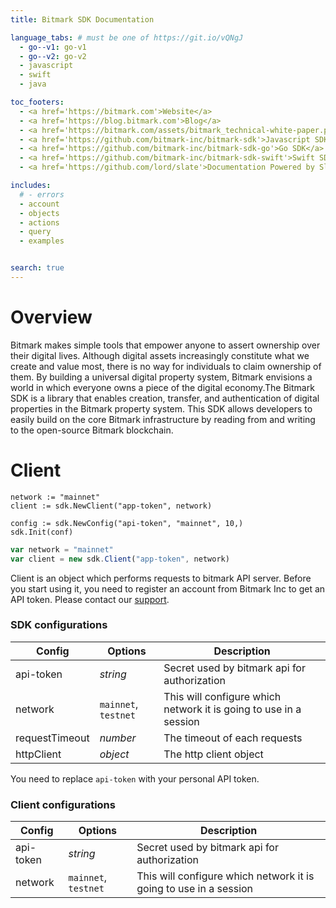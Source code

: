 ```yaml
---
title: Bitmark SDK Documentation

language_tabs: # must be one of https://git.io/vQNgJ
  - go--v1: go-v1
  - go--v2: go-v2
  - javascript
  - swift
  - java

toc_footers:
  - <a href='https://bitmark.com'>Website</a>
  - <a href='https://blog.bitmark.com'>Blog</a>
  - <a href='https://bitmark.com/assets/bitmark_technical-white-paper.pdf'>White Paper</a>
  - <a href='https://github.com/bitmark-inc/bitmark-sdk'>Javascript SDK</a>
  - <a href='https://github.com/bitmark-inc/bitmark-sdk-go'>Go SDK</a>
  - <a href='https://github.com/bitmark-inc/bitmark-sdk-swift'>Swift SDK</a>
  - <a href='https://github.com/lord/slate'>Documentation Powered by Slate</a>

includes:
  # - errors
  - account
  - objects
  - actions
  - query
  - examples


search: true
---
```


# Overview

Bitmark makes simple tools that empower anyone to assert ownership over their digital lives. Although digital assets increasingly constitute what we create and value most, there is no way for individuals to claim ownership of them. By building a universal digital property system, Bitmark envisions a world in which everyone owns a piece of the digital economy.The Bitmark SDK is a library that enables creation, transfer, and authentication of digital properties in the Bitmark property system. This SDK allows developers to easily build on the core Bitmark infrastructure by reading from and writing to the open-source Bitmark blockchain.

# Client

```go--v1
network := "mainnet"
client := sdk.NewClient("app-token", network)
```

```go--v2
config := sdk.NewConfig("api-token", "mainnet", 10,)
sdk.Init(conf)
```

```javascript
var network = "mainnet"
var client = new sdk.Client("app-token", network)
```

Client is an object which performs requests to bitmark API server. Before you start using it, you need to register an account from Bitmark Inc to get an API token. Please contact our [support](mailto:support@bitmark.com).


### SDK configurations

Config    | Options                      | Description
--------- | -----------                  | -----------
api-token   | _string_                       | Secret used by bitmark api for authorization
network   | `mainnet`, `testnet` | This will configure which network it is going to use in a session
requestTimeout   | _number_ | The timeout of each requests
httpClient   | _object_ | The http client object


<aside class="notice">
You need to replace <code>api-token</code> with your personal API token.
</aside>

### Client configurations

Config    | Options                      | Description
--------- | -----------                  | -----------
api-token   | _string_                       | Secret used by bitmark api for authorization
network   | `mainnet`, `testnet` | This will configure which network it is going to use in a session
